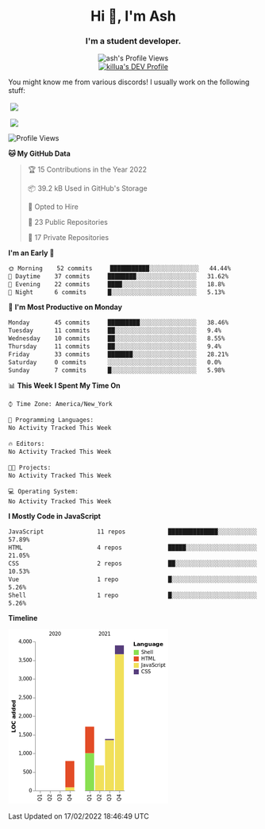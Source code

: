 <h1 align="center">Hi 👋, I'm Ash</h1>
<h3 align="center">I'm a student developer. </h3>
<p align="center"> <img src="https://komarev.com/ghpvc/?username=ash-development" alt="ash's Profile Views" /><br><a href="https://dev.to/killua"><img src="https://d2fltix0v2e0sb.cloudfront.net/dev-badge.svg" alt="killua's DEV Profile" height="30" width="30"></a> </p>
<p>You might know me from various discords!
I usually work on the following stuff: </p>

<!-- [htmljourney](https://github.com/ash-development/htmljourney/) - My project about learning the ins and outs of web development. Blogged by me on [DEV.to](https://dev.to/killua/series/10106).An aspiring developer -->

<p>&nbsp;<a href="https://github.com/anuraghazra/github-readme-stats"><img align="center" src="https://github-readme-stats.vercel.app/api?username=ash-development&show_icons=true&count_private=true&theme=dracula" /></a></p>
<p>&nbsp;<a href="https://github.com/ryo-ma/github-profile-trophy"><img align="center" src="https://github-profile-trophy.vercel.app/?username=ash-development&theme=dracula&margin-w=15&margin-h=15&column=4" /></a></p>

<!--START_SECTION:waka-->
![Profile Views](http://img.shields.io/badge/Profile%20Views-1-blue)

**🐱 My GitHub Data** 

> 🏆 15 Contributions in the Year 2022
 > 
> 📦 39.2 kB Used in GitHub's Storage 
 > 
> 💼 Opted to Hire
 > 
> 📜 23 Public Repositories 
 > 
> 🔑 17 Private Repositories  
 > 
**I'm an Early 🐤** 

```text
🌞 Morning    52 commits     ███████████░░░░░░░░░░░░░░   44.44% 
🌆 Daytime    37 commits     ████████░░░░░░░░░░░░░░░░░   31.62% 
🌃 Evening    22 commits     ████░░░░░░░░░░░░░░░░░░░░░   18.8% 
🌙 Night      6 commits      █░░░░░░░░░░░░░░░░░░░░░░░░   5.13%

```
📅 **I'm Most Productive on Monday** 

```text
Monday       45 commits     █████████░░░░░░░░░░░░░░░░   38.46% 
Tuesday      11 commits     ██░░░░░░░░░░░░░░░░░░░░░░░   9.4% 
Wednesday    10 commits     ██░░░░░░░░░░░░░░░░░░░░░░░   8.55% 
Thursday     11 commits     ██░░░░░░░░░░░░░░░░░░░░░░░   9.4% 
Friday       33 commits     ███████░░░░░░░░░░░░░░░░░░   28.21% 
Saturday     0 commits      ░░░░░░░░░░░░░░░░░░░░░░░░░   0.0% 
Sunday       7 commits      █░░░░░░░░░░░░░░░░░░░░░░░░   5.98%

```


📊 **This Week I Spent My Time On** 

```text
⌚︎ Time Zone: America/New_York

💬 Programming Languages: 
No Activity Tracked This Week

🔥 Editors: 
No Activity Tracked This Week

🐱‍💻 Projects: 
No Activity Tracked This Week

💻 Operating System: 
No Activity Tracked This Week

```

**I Mostly Code in JavaScript** 

```text
JavaScript               11 repos            ██████████████░░░░░░░░░░░   57.89% 
HTML                     4 repos             █████░░░░░░░░░░░░░░░░░░░░   21.05% 
CSS                      2 repos             ██░░░░░░░░░░░░░░░░░░░░░░░   10.53% 
Vue                      1 repo              █░░░░░░░░░░░░░░░░░░░░░░░░   5.26% 
Shell                    1 repo              █░░░░░░░░░░░░░░░░░░░░░░░░   5.26%

```


**Timeline**

![Chart not found](https://raw.githubusercontent.com/ash-development/ash-development/main/charts/bar_graph.png) 


 Last Updated on 17/02/2022 18:46:49 UTC
<!--END_SECTION:waka-->
